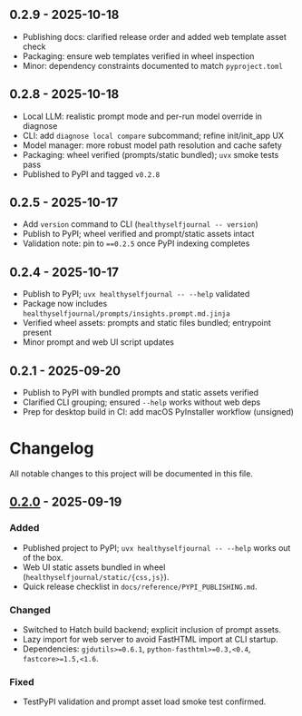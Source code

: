 ## 0.2.9 - 2025-10-18

- Publishing docs: clarified release order and added web template asset check
- Packaging: ensure web templates verified in wheel inspection
- Minor: dependency constraints documented to match `pyproject.toml`

## 0.2.8 - 2025-10-18

- Local LLM: realistic prompt mode and per-run model override in diagnose
- CLI: add `diagnose local compare` subcommand; refine init/init_app UX
- Model manager: more robust model path resolution and cache safety
- Packaging: wheel verified (prompts/static bundled); `uvx` smoke tests pass
- Published to PyPI and tagged `v0.2.8`

## 0.2.5 - 2025-10-17

- Add `version` command to CLI (`healthyselfjournal -- version`)
- Publish to PyPI; wheel verified and prompt/static assets intact
- Validation note: pin to `==0.2.5` once PyPI indexing completes

## 0.2.4 - 2025-10-17

- Publish to PyPI; `uvx healthyselfjournal -- --help` validated
- Package now includes `healthyselfjournal/prompts/insights.prompt.md.jinja`
- Verified wheel assets: prompts and static files bundled; entrypoint present
- Minor prompt and web UI script updates

## 0.2.1 - 2025-09-20

- Publish to PyPI with bundled prompts and static assets verified
- Clarified CLI grouping; ensured `--help` works without web deps
- Prep for desktop build in CI: add macOS PyInstaller workflow (unsigned)

# Changelog

All notable changes to this project will be documented in this file.

## [0.2.0] - 2025-09-19

### Added
- Published project to PyPI; `uvx healthyselfjournal -- --help` works out of the box.
- Web UI static assets bundled in wheel (`healthyselfjournal/static/{css,js}`).
- Quick release checklist in `docs/reference/PYPI_PUBLISHING.md`.

### Changed
- Switched to Hatch build backend; explicit inclusion of prompt assets.
- Lazy import for web server to avoid FastHTML import at CLI startup.
- Dependencies: `gjdutils>=0.6.1`, `python-fasthtml>=0.3,<0.4`, `fastcore>=1.5,<1.6`.

### Fixed
- TestPyPI validation and prompt asset load smoke test confirmed.

[0.2.0]: https://pypi.org/project/healthyselfjournal/0.2.0/
 [0.2.4]: https://pypi.org/project/healthyselfjournal/0.2.4/
 [0.2.8]: https://pypi.org/project/healthyselfjournal/0.2.8/
